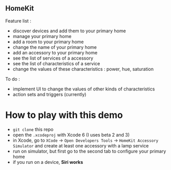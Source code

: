 HomeKit
---

Feature list :
 
  - discover devices and add them to your primary home
  - manage your primary home
  - add a room to your primary home
  - change the name of your primary home
  - add an accessory to your primary home
  - see the list of services of a accessory
  - see the list of characteristics of a service
  - change the values of these characteristics : power, hue, saturation

To do :

  - implement UI to change the values of other kinds of characteristics
  - action sets and triggers (currently)

How to play with this demo
===

  - `git clone` this repo
  - open the `.xcodeproj` with Xcode 6 (I uses beta 2 and 3)
  - in Xcode, go to `XCode` -> `Open Developers Tools` -> `HomeKit Accessory Simulator` and create at least one accessory with a lamp service
  - run on simulator, but first go to the second tab to configure your primary home
  - if you run on a device, **Siri works**